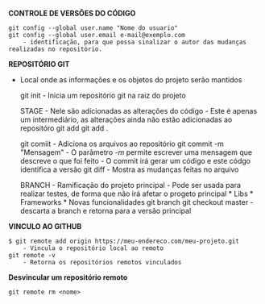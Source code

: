 **CONTROLE DE VERSÕES DO CÓDIGO**

    git config --global user.name "Nome do usuario"
    git config --global user.email e-mail@exemplo.com
        - identificação, para que possa sinalizar o autor das mudanças realizadas no repositório.

**REPOSITÓRIO GIT**

- Local onde as informações e os objetos do projeto serão mantidos

    git init - Inicia um repositório git na raiz do projeto

    STAGE
        - Nele são adicionadas as alterações do código
        - Este é apenas um intermediário, as alterações ainda não estão adicionadas ao repositóro
            git add <arquivo>
            git add .

    git comiit - Adiciona os arquivos ao repositório
            git commit -m "Mensagem"
                - O parãmetro *-m* permite escrever uma mensagem que descreve o que foi feito
                - O commit irá gerar um código e este códgo identifica a versão
    git diff - Mostra as mudanças feitas no arquivo

    BRANCH
        - Ramificação do projeto principal
        - Pode ser usada para realizar testes, de forma que não irá afetar o progeto principal
            * Libs
            * Frameworks
            * Novas funcionalidades
        git branch <nome>
    git checkout master
            - descarta a branch e retorna para a versão principal

**VINCULO AO GITHUB**

    $ git remote add origin https://meu-endereco.com/meu-projeto.git
        - Vincula o repositório local ao remoto
    git remote -v
        - Retorna os repositórios remotos vinculados

**Desvincular um repositório remoto**

	git remote rm <nome>
